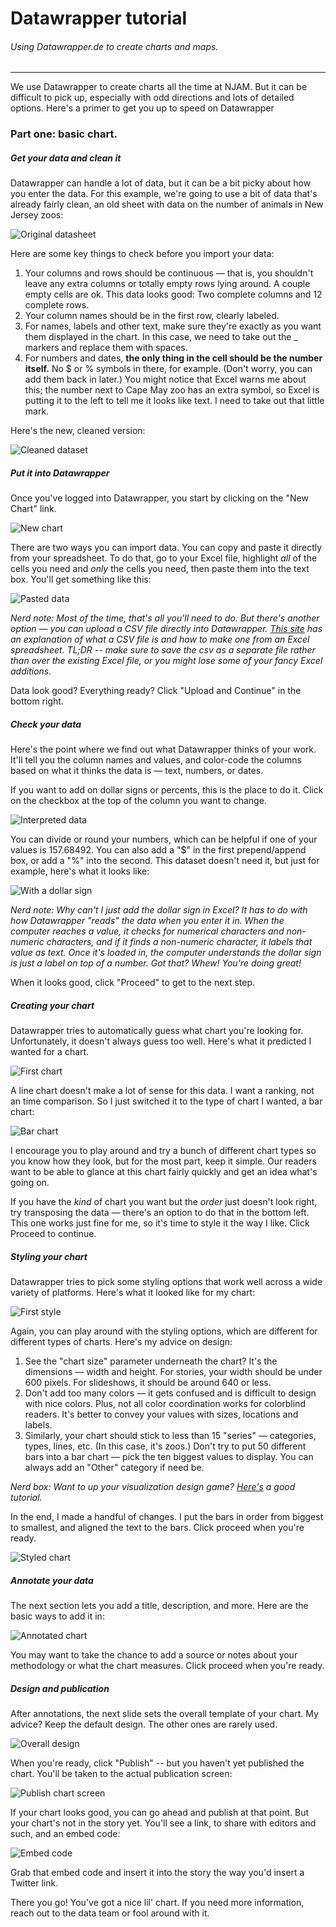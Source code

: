 # Datawrapper tutorial

###### Using Datawrapper.de to create charts and maps. 
------

We use Datawrapper to create charts all the time at NJAM. But it can be difficult to pick up, especially with odd directions and lots of detailed options. Here's a primer to get you up to speed on Datawrapper

### Part one: basic chart. 

##### Get your data and clean it

Datawrapper can handle a lot of data, but it can be a bit picky about how you enter the data. For this example, we're going to use a bit of data that's already fairly clean, an old sheet with data on the number of animals in New Jersey zoos: 

![Original datasheet](img/zoo_og_chart.png)

Here are some key things to check before you import your data:

1. Your columns and rows should be continuous — that is, you shouldn't leave any extra columns or totally empty rows lying around. A couple empty cells are ok. This data looks good: Two complete columns and 12 complete rows.
2. Your column names should be in the first row, clearly labeled. 
3. For names, labels and other text, make sure they're exactly as you want them displayed in the chart. In this case, we need to take out the _ markers and replace them with spaces.
4. For numbers and dates, **the only thing in the cell should be the number itself.** No $ or % symbols in there, for example. (Don't worry, you can add them back in later.) You might notice that Excel warns me about this; the number next to Cape May zoo has an extra symbol, so Excel is putting it to the left to tell me it looks like text. I need to take out that little mark.

Here's the new, cleaned version:

![Cleaned dataset](img/cleaned_data.png)

##### Put it into Datawrapper

Once you've logged into Datawrapper, you start by clicking on the "New Chart" link. 

![New chart](img/new_chart.png)

There are two ways you can import data. You can copy and paste it directly from your spreadsheet. To do that, go to your Excel file, highlight _all_ of the cells you need and _only_ the cells you need, then paste them into the text box. You'll get something like this: 

![Pasted data](img/paste_data.png)

_Nerd note: Most of the time, that's all you'll need to do. But there's another option — you can upload a CSV file directly into Datawrapper. [This site](https://support.bigcommerce.com/articles/Public/What-is-a-CSV-file-and-how-do-I-save-my-spreadsheet-as-one) has an explanation of what a CSV file is and how to make one from an Excel spreadsheet. TL;DR -- make sure to save the csv as a separate file rather than over the existing Excel file, or you might lose some of your fancy Excel additions._

Data look good? Everything ready? Click "Upload and Continue" in the bottom right.

##### Check your data

Here's the point where we find out what Datawrapper thinks of your work. It'll tell you the column names and values, and color-code the columns based on what it thinks the data is — text, numbers, or dates. 

If you want to add on dollar signs or percents, this is the place to do it. Click on the checkbox at the top of the column you want to change.

![Interpreted data](img/interpreted_data.png)

You can divide or round your numbers, which can be helpful if one of your values is 157.68492. You can also add a "$" in the first prepend/append box, or add a "%" into the second. This dataset doesn't need it, but just for example, here's what it looks like:

![With a dollar sign](img/dollar_sign.png)

_Nerd note: Why can't I just add the dollar sign in Excel? It has to do with how Datawrapper "reads" the data when you enter it in. When the computer reaches a value, it checks for numerical characters and non-numeric characters, and if it finds a non-numeric character, it labels that value as text. Once it's loaded in, the computer understands the dollar sign is just a label on top of a number. Got that? Whew! You're doing great!_

When it looks good, click "Proceed" to get to the next step.

##### Creating your chart

Datawrapper tries to automatically guess what chart you're looking for. Unfortunately, it doesn't always guess too well. Here's what it predicted I wanted for a chart.

![First chart](img/first_chart.png)

A line chart doesn't make a lot of sense for this data. I want a ranking, not an time comparison. So I just switched it to the type of chart I wanted, a bar chart:

![Bar chart](img/bar_chart.png)

I encourage you to play around and try a bunch of different chart types so you know how they look, but for the most part, keep it simple. Our readers want to be able to glance at this chart fairly quickly and get an idea what's going on.

If you have the _kind_ of chart you want but the _order_ just doesn't look right, try transposing the data — there's an option to do that in the bottom left. This one works just fine for me, so it's time to style it the way I like. Click Proceed to continue.

##### Styling your chart

Datawrapper tries to pick some styling options that work well across a wide variety of platforms. Here's what it looked like for my chart:

![First style](img/first_style.png)

Again, you can play around with the styling options, which are different for different types of charts. Here's my advice on design:

1. See the "chart size" parameter underneath the chart? It's the dimensions — width and height. For stories, your width should be under 600 pixels. For slideshows, it should be around 640 or less. 
2. Don't add too many colors — it gets confused and is difficult to design with nice colors. Plus, not all color coordination works for colorblind readers. It's better to convey your values with sizes, locations and labels.
3. Similarly, your chart should stick to less than 15 "series" — categories, types, lines, etc. (In this case, it's zoos.) Don't try to put 50 different bars into a bar chart — pick the ten biggest values to display. You can always add an "Other" category if need be.

_Nerd box: Want to up your visualization design game? [Here's](http://lenagroeger.s3.amazonaws.com/cuny-fall15/DesignClass5Pres.pdf) a good tutorial._

In the end, I made a handful of changes. I put the bars in order from biggest to smallest, and aligned the text to the bars. Click proceed when you're ready.

![Styled chart](img/styled_chart.png)

##### Annotate your data

The next section lets you add a title, description, and more. Here are the basic ways to add it in:

![Annotated chart](img/annotations.png)

You may want to take the chance to add a source or notes about your methodology or what the chart measures. Click proceed when you're ready.

##### Design and publication

After annotations, the next slide sets the overall template of your chart. My advice? Keep the default design. The other ones are rarely used. 

![Overall design](img/overall_design.png)

When you're ready, click "Publish" -- but you haven't yet published the chart. You'll be taken to the actual publication screen: 

![Publish chart screen](img/publish_chart.png)

If your chart looks good, you can go ahead and publish at that point. But your chart's not in the story yet. You'll see a link, to share with editors and such, and an embed code: 

![Embed code](img/embed_code.png)

Grab that embed code and insert it into the story the way you'd insert a Twitter link. 

There you go! You've got a nice lil' chart. If you need more information, reach out to the data team or fool around with it.